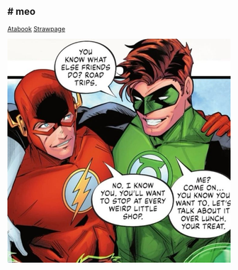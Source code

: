 ## # meo
[Atabook](https://angelcake.atabook.org/)   [Strawpage](https://ang3lcake.straw.page)




![image_alt](https://github.com/StaticSh0ck/StaticSh0ck/blob/d1268c9e77cc3c6447c012d9cc4a2e234f88f5b4/97602c8032d6f4e57c4cb9797dde21ce.jpg)

<!--](https://github.com/StaticSh0ck/StaticSh0ck/blob/main/97602c8032d6f4e57c4cb9797dde21ce.jpg?raw=true)
![](https://komarev.com/ghpvc/?username=your-github-username&color=green)
